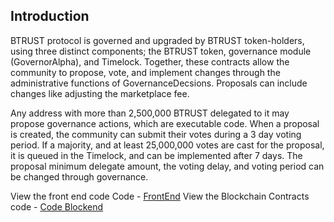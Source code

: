Introduction
------------

BTRUST protocol is governed and upgraded by BTRUST token-holders, using three distinct components; the BTRUST token, governance module (GovernorAlpha), and Timelock. Together, these contracts allow the community to propose, vote, and implement changes through the administrative functions of GovernanceDecsions. Proposals can include changes like adjusting the marketplace fee.

Any address with more than 2,500,000 BTRUST delegated to it may propose governance actions, which are executable code. When a proposal is created, the community can submit their votes during a 3 day voting period. If a majority, and at least 25,000,000 votes are cast for the proposal, it is queued in the Timelock, and can be implemented after 7 days. The proposal minimum delegate amount, the voting delay, and voting period can be changed through governance.

View the front end code Code  - [FrontEnd](https://github.com/Snowfork/BTRUST-Voting-UI) 
View the Blockchain Contracts code - [Code Blockend](https://github.com/Snowfork/BTRUST-Voting-UI) 